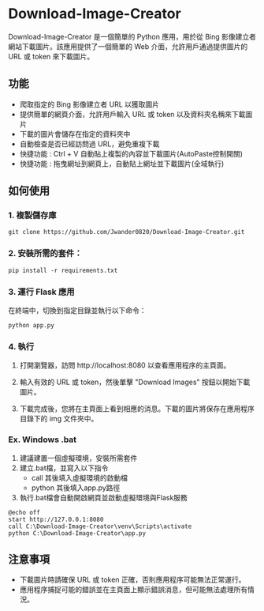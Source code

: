 # Download-Image-Creator

Download-Image-Creator 是一個簡單的 Python 應用，用於從 Bing 影像建立者網站下載圖片。該應用提供了一個簡單的 Web 介面，允許用戶通過提供圖片的 URL 或 token 來下載圖片。

## 功能
- 爬取指定的 Bing 影像建立者 URL 以獲取圖片
- 提供簡單的網頁介面，允許用戶輸入 URL 或 token 以及資料夾名稱來下載圖片
- 下載的圖片會儲存在指定的資料夾中
- 自動檢查是否已經訪問過 URL，避免重複下載
- 快捷功能 : Ctrl + V 自動貼上複製的內容並下載圖片(AutoPaste控制開關)
- 快捷功能 : 拖曳網址到網頁上，自動貼上網址並下載圖片(全域執行)


## 如何使用
### 1. 複製儲存庫
```commandline
git clone https://github.com/Jwander0820/Download-Image-Creator.git
```
### 2. 安裝所需的套件：
```commandline
pip install -r requirements.txt
```

### 3. 運行 Flask 應用
在終端中，切換到指定目錄並執行以下命令：
```commandline
python app.py
```

### 4. 執行
1. 打開瀏覽器，訪問 http://localhost:8080 以查看應用程序的主頁面。

2. 輸入有效的 URL 或 token，然後單擊 "Download Images" 按鈕以開始下載圖片。

3. 下載完成後，您將在主頁面上看到相應的消息。下載的圖片將保存在應用程序目錄下的 img 文件夾中。

### Ex. Windows .bat
1. 建議建置一個虛擬環境，安裝所需套件
2. 建立.bat檔，並寫入以下指令
   - call 其後填入虛擬環境的啟動檔
   - python 其後填入app.py路徑
3. 執行.bat檔會自動開啟網頁並啟動虛擬環境與Flask服務

```commandline
@echo off
start http://127.0.0.1:8080
call C:\Download-Image-Creator\venv\Scripts\activate
python C:\Download-Image-Creator\app.py
```

## 注意事項
- 下載圖片時請確保 URL 或 token 正確，否則應用程序可能無法正常運行。
- 應用程序捕捉可能的錯誤並在主頁面上顯示錯誤消息，但可能無法處理所有情況。
